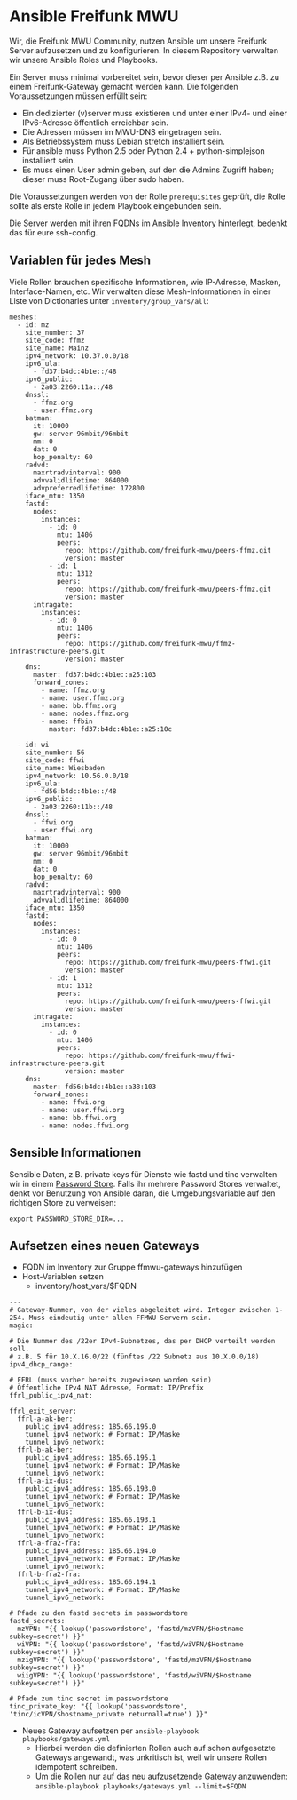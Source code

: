 # Ansible Freifunk MWU

Wir, die Freifunk MWU Community, nutzen Ansible um unsere Freifunk Server aufzusetzen und zu konfigurieren. In
diesem Repository verwalten wir unsere Ansible Roles und Playbooks.

Ein Server muss minimal vorbereitet sein, bevor dieser per Ansible z.B. zu einem Freifunk-Gateway gemacht werden 
kann. Die folgenden Voraussetzungen müssen erfüllt sein:

- Ein dedizierter (v)server muss existieren und unter einer IPv4- und einer IPv6-Adresse öffentlich erreichbar sein.
- Die Adressen müssen im MWU-DNS eingetragen sein.
- Als Betriebssystem muss Debian stretch installiert sein.
- Für ansible muss Python 2.5 oder Python 2.4 + python-simplejson installiert sein.
- Es muss einen User admin geben, auf den die Admins Zugriff haben; dieser muss Root-Zugang über sudo haben.

Die Voraussetzungen werden von der Rolle `prerequisites` geprüft, die Rolle sollte als erste Rolle in jedem
Playbook eingebunden sein.

Die Server werden mit ihren FQDNs im Ansible Inventory hinterlegt, bedenkt das für eure ssh-config.

## Variablen für jedes Mesh

Viele Rollen brauchen spezifische Informationen, wie IP-Adresse, Masken, Interface-Namen, etc.
Wir verwalten diese Mesh-Informationen in einer Liste von Dictionaries unter `inventory/group_vars/all`:

```
meshes:
  - id: mz
    site_number: 37
    site_code: ffmz
    site_name: Mainz
    ipv4_network: 10.37.0.0/18
    ipv6_ula:
      - fd37:b4dc:4b1e::/48
    ipv6_public:
      - 2a03:2260:11a::/48
    dnssl:
      - ffmz.org
      - user.ffmz.org
    batman:
      it: 10000
      gw: server 96mbit/96mbit
      mm: 0
      dat: 0
      hop_penalty: 60
    radvd:
      maxrtradvinterval: 900
      advvalidlifetime: 864000
      advpreferredlifetime: 172800
    iface_mtu: 1350
    fastd:
      nodes:
        instances:
          - id: 0
            mtu: 1406
            peers:
              repo: https://github.com/freifunk-mwu/peers-ffmz.git
              version: master
          - id: 1
            mtu: 1312
            peers:
              repo: https://github.com/freifunk-mwu/peers-ffmz.git
              version: master
      intragate:
        instances:
          - id: 0
            mtu: 1406
            peers:
              repo: https://github.com/freifunk-mwu/ffmz-infrastructure-peers.git
              version: master
    dns:
      master: fd37:b4dc:4b1e::a25:103
      forward_zones:
        - name: ffmz.org
        - name: user.ffmz.org
        - name: bb.ffmz.org
        - name: nodes.ffmz.org
        - name: ffbin
          master: fd37:b4dc:4b1e::a25:10c

  - id: wi
    site_number: 56
    site_code: ffwi
    site_name: Wiesbaden
    ipv4_network: 10.56.0.0/18
    ipv6_ula:
      - fd56:b4dc:4b1e::/48
    ipv6_public:
      - 2a03:2260:11b::/48
    dnssl:
      - ffwi.org
      - user.ffwi.org
    batman:
      it: 10000
      gw: server 96mbit/96mbit
      mm: 0
      dat: 0
      hop_penalty: 60
    radvd:
      maxrtradvinterval: 900
      advvalidlifetime: 864000
    iface_mtu: 1350
    fastd:
      nodes:
        instances:
          - id: 0
            mtu: 1406
            peers:
              repo: https://github.com/freifunk-mwu/peers-ffwi.git
              version: master
          - id: 1
            mtu: 1312
            peers:
              repo: https://github.com/freifunk-mwu/peers-ffwi.git
              version: master
      intragate:
        instances:
          - id: 0
            mtu: 1406
            peers:
              repo: https://github.com/freifunk-mwu/ffwi-infrastructure-peers.git
              version: master
    dns:
      master: fd56:b4dc:4b1e::a38:103
      forward_zones:
        - name: ffwi.org
        - name: user.ffwi.org
        - name: bb.ffwi.org
        - name: nodes.ffwi.org
```

## Sensible Informationen

Sensible Daten, z.B. private keys für Dienste wie fastd und tinc verwalten wir in einem [Password Store](https://www.passwordstore.org/).
Falls ihr mehrere Password Stores verwaltet, denkt vor Benutzung von Ansible daran, die Umgebungsvariable auf den richtigen Store zu verweisen:
```
export PASSWORD_STORE_DIR=...
```

## Aufsetzen eines neuen Gateways

- FQDN im Inventory zur Gruppe ffmwu-gateways hinzufügen
- Host-Variablen setzen
  - inventory/host_vars/$FQDN

```
---
# Gateway-Nummer, von der vieles abgeleitet wird. Integer zwischen 1-254. Muss eindeutig unter allen FFMWU Servern sein.
magic:

# Die Nummer des /22er IPv4-Subnetzes, das per DHCP verteilt werden soll.
# z.B. 5 für 10.X.16.0/22 (fünftes /22 Subnetz aus 10.X.0.0/18)
ipv4_dhcp_range:

# FFRL (muss vorher bereits zugewiesen worden sein)
# Öffentliche IPv4 NAT Adresse, Format: IP/Prefix
ffrl_public_ipv4_nat:

ffrl_exit_server:
  ffrl-a-ak-ber:
    public_ipv4_address: 185.66.195.0
    tunnel_ipv4_network: # Format: IP/Maske
    tunnel_ipv6_network:
  ffrl-b-ak-ber:
    public_ipv4_address: 185.66.195.1
    tunnel_ipv4_network: # Format: IP/Maske
    tunnel_ipv6_network:
  ffrl-a-ix-dus:
    public_ipv4_address: 185.66.193.0
    tunnel_ipv4_network: # Format: IP/Maske
    tunnel_ipv6_network:
  ffrl-b-ix-dus:
    public_ipv4_address: 185.66.193.1
    tunnel_ipv4_network: # Format: IP/Maske
    tunnel_ipv6_network:
  ffrl-a-fra2-fra:
    public_ipv4_address: 185.66.194.0
    tunnel_ipv4_network: # Format: IP/Maske
    tunnel_ipv6_network:
  ffrl-b-fra2-fra:
    public_ipv4_address: 185.66.194.1
    tunnel_ipv4_network: # Format: IP/Maske
    tunnel_ipv6_network:

# Pfade zu den fastd secrets im passwordstore
fastd_secrets:
  mzVPN: "{{ lookup('passwordstore', 'fastd/mzVPN/$Hostname subkey=secret') }}"
  wiVPN: "{{ lookup('passwordstore', 'fastd/wiVPN/$Hostname subkey=secret') }}"
  mzigVPN: "{{ lookup('passwordstore', 'fastd/mzVPN/$Hostname subkey=secret') }}"
  wiigVPN: "{{ lookup('passwordstore', 'fastd/wiVPN/$Hostname subkey=secret') }}"

# Pfade zum tinc secret im passwordstore
tinc_private_key: "{{ lookup('passwordstore', 'tinc/icVPN/$hostname_private returnall=true') }}"
```
- Neues Gateway aufsetzen per `ansible-playbook playbooks/gateways.yml`
  - Hierbei werden die definierten Rollen auch auf schon aufgesetzte Gateways angewandt, was unkritisch ist, weil wir unsere Rollen idempotent schreiben.
  - Um die Rollen nur auf das neu aufzusetzende Gateway anzuwenden: `ansible-playbook playbooks/gateways.yml --limit=$FQDN`
